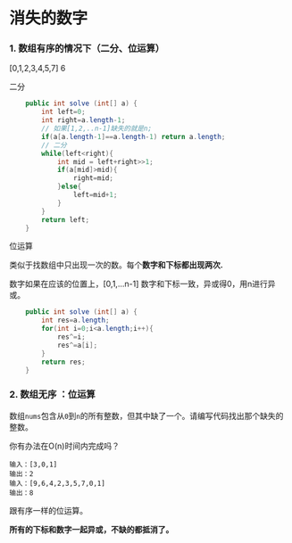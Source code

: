 # 消失的数字

### 1.  数组有序的情况下（二分、位运算）

[0,1,2,3,4,5,7] 6

二分

~~~java
    public int solve (int[] a) {
        int left=0;
        int right=a.length-1;
        // 如果[1,2,..n-1]缺失的就是n;
        if(a[a.length-1]==a.length-1) return a.length;
        // 二分
        while(left<right){
            int mid = left+right>>1;
            if(a[mid]>mid){
                right=mid;
            }else{
                left=mid+1;
            }
        }
        return left;
    }
~~~

位运算

类似于找数组中只出现一次的数。每个**数字和下标都出现两次.**

数字如果在应该的位置上，[0,1,...n-1] 数字和下标一致，异或得0，用n进行异或。

~~~java
    public int solve (int[] a) {
        int res=a.length;
        for(int i=0;i<a.length;i++){
            res^=i;
            res^=a[i];
        }
        return res;
    }
~~~



### 2. 数组无序 ：位运算

数组`nums`包含从`0`到`n`的所有整数，但其中缺了一个。请编写代码找出那个缺失的整数。

你有办法在O(n)时间内完成吗？

```
输入：[3,0,1]
输出：2
输入：[9,6,4,2,3,5,7,0,1]
输出：8
```

跟有序一样的位运算。

**所有的下标和数字一起异或，不缺的都抵消了。**



